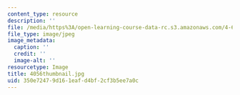 ```yaml
---
content_type: resource
description: ''
file: /media/https%3A/open-learning-course-data-rc.s3.amazonaws.com/4-614-religious-architecture-and-islamic-cultures-fall-2002/350e72479d161eafd4bf2cf3b5ee7a0c_4056thumbnail.jpg
file_type: image/jpeg
image_metadata:
  caption: ''
  credit: ''
  image-alt: ''
resourcetype: Image
title: 4056thumbnail.jpg
uid: 350e7247-9d16-1eaf-d4bf-2cf3b5ee7a0c
---
```

